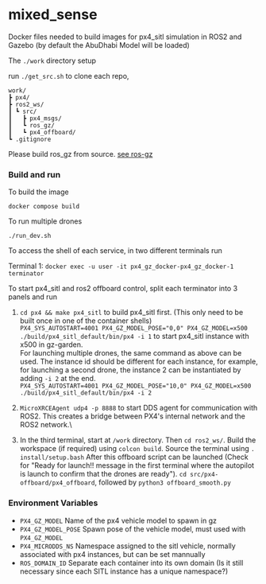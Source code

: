 # mixed_sense
Docker files needed to build images for px4_sitl simulation in ROS2 and Gazebo (by default the AbuDhabi Model will be loaded)

The `./work` directory setup 

run `./get_src.sh` to clone each repo, 
```
work/
┣ px4/
┣ ros2_ws/
┃ ┗ src/
┃   ┣ px4_msgs/
┃   ┗ ros_gz/
┃   ┗ px4_offboard/
┗ .gitignore
```
Please build ros_gz from source. [see ros-gz](https://github.com/gazebosim/ros_gz)


### Build and run
To build the image

`docker compose build`

To run multiple drones

`./run_dev.sh`

To access the shell of each service, in two different terminals run

Terminal 1: `docker exec -u user -it px4_gz_docker-px4_gz_docker-1 terminator`

To start px4_sitl and ros2 offboard control, split each terminator into 3 panels and run

1. `cd px4 && make px4_sitl` to build px4_sitl first. (This only need to be built once in one of the container shells) \
`PX4_SYS_AUTOSTART=4001 PX4_GZ_MODEL_POSE="0,0" PX4_GZ_MODEL=x500 ./build/px4_sitl_default/bin/px4 -i 1` to start px4_sitl instance with x500 in gz-garden.\
For launching multiple drones, the same command as above can be used. The instance id should be different for each instance, for example, for launching a second drone, the instance 2 can be instantiated by adding `-i 2` at the end.\
`PX4_SYS_AUTOSTART=4001 PX4_GZ_MODEL_POSE="10,0" PX4_GZ_MODEL=x500 ./build/px4_sitl_default/bin/px4 -i 2` 
  
3. `MicroXRCEAgent udp4 -p 8888` to start DDS agent for communication with ROS2. This creates a bridge between PX4's internal network and the ROS2 network.\

4. In the third terminal, start at `/work` directory. Then `cd ros2_ws/`. Build the workspace (if required) using `colcon build`. Source the terminal using `. install/setup.bash` 
After this offboard script can be launched (Check for "Ready for launch!! message in the first terminal where the autopilot is launch to confirm that the drones are ready"). `cd src/px4-offboard/px4_offboard`, followed by `python3 offboard_smooth.py`


### Environment Variables
- `PX4_GZ_MODEL` Name of the px4 vehicle model to spawn in gz
- `PX4_GZ_MODEL_POSE` Spawn pose of the vehicle model, must used with `PX4_GZ_MODEL`
- `PX4_MICRODDS_NS` Namespace assigned to the sitl vehicle, normally associated with px4 instances, but can be set mannually
- `ROS_DOMAIN_ID` Separate each container into its own domain (Is it still necessary since each SITL instance has a unique namespace?)
  
